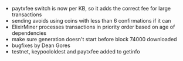* paytxfee switch is now per KB, so it adds the correct fee for large transactions
* sending avoids using coins with less than 6 confirmations if it can
* ElixirMiner processes transactions in priority order based on age of dependencies
* make sure generation doesn't start before block 74000 downloaded
* bugfixes by Dean Gores
* testnet, keypoololdest and paytxfee added to getinfo
